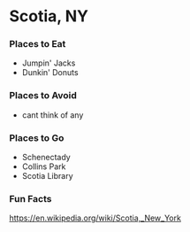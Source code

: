 # Scotia, NY

### Places to Eat
- Jumpin' Jacks
- Dunkin' Donuts

### Places to Avoid
- cant think of any


### Places to Go
- Schenectady
- Collins Park
- Scotia Library

### Fun Facts
https://en.wikipedia.org/wiki/Scotia,_New_York

